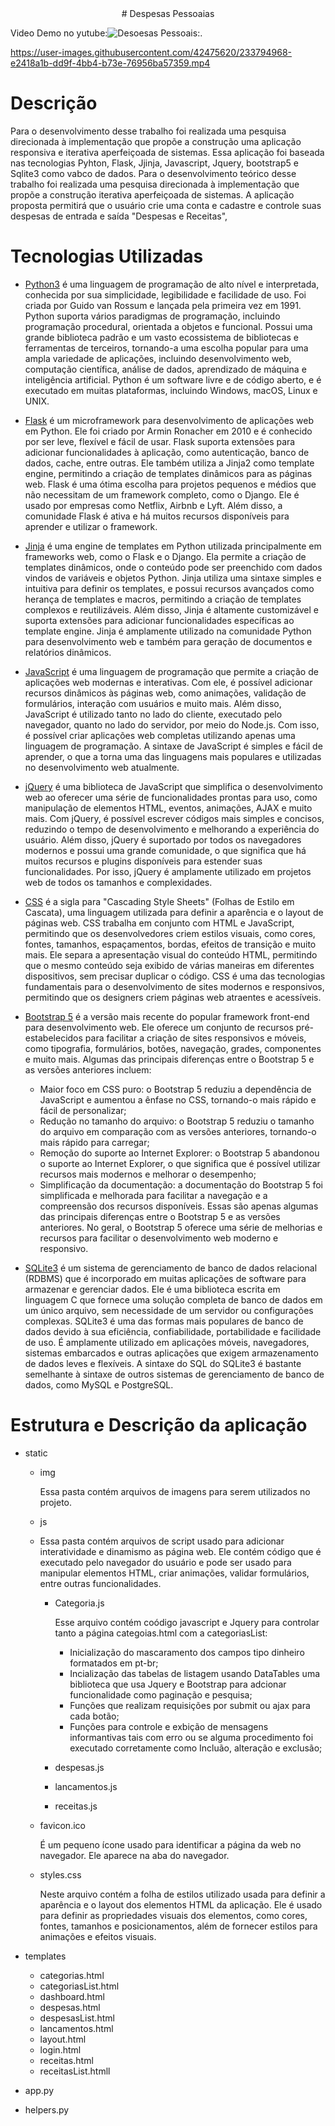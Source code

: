 <center> # Despesas Pessoaias </center>



 Video Demo no yutube:![ Desoesas Pessoais:](https://www.youtube.com/watch?v=LeIYKaxELHQ").

<https://user-images.githubusercontent.com/42475620/233794968-e2418a1b-dd9f-4bb4-b73e-76956ba57359.mp4>



# Descrição
Para o desenvolvimento desse trabalho foi realizada uma pesquisa direcionada à implementação que propõe a construção uma aplicação responsiva e iterativa aperfeiçoada de sistemas.
Essa aplicação foi baseada nas tecnologias Pyhton, Flask, Jjinja, Javascript, Jquery, bootstrap5 e Sqlite3  como vabco de dados.
Para o desenvolvimento teórico desse trabalho foi realizada uma pesquisa direcionada à implementação que propõe a construção iterativa aperfeiçoada de sistemas.
A aplicação proposta permitirá que o usuário crie uma conta e cadastre e controle  suas despesas de entrada e saída "Despesas e Receitas",

# Tecnologias Utilizadas
* [Python3](#Python-3)
é uma linguagem de programação de alto nível e interpretada, conhecida por sua simplicidade, 
legibilidade e facilidade de uso. Foi criada por Guido van Rossum e lançada pela primeira vez em 1991. Python suporta vários paradigmas de programação, incluindo programação procedural, orientada a objetos e funcional. Possui uma grande biblioteca padrão e um vasto ecossistema de bibliotecas e ferramentas de terceiros, tornando-a uma escolha popular para uma ampla variedade de aplicações, incluindo desenvolvimento web, computação científica, análise de dados, aprendizado de máquina e inteligência artificial. Python é um software livre e de código aberto, e é executado em muitas plataformas, incluindo Windows, macOS, Linux e UNIX.

* [Flask](#Flask)
é um microframework para desenvolvimento de aplicações web em Python. Ele foi criado por Armin Ronacher em 2010 e é conhecido por ser leve, flexível e fácil de usar. Flask suporta extensões para adicionar funcionalidades à aplicação, como autenticação, banco de dados, cache, entre outras. Ele também utiliza a Jinja2 como template engine, permitindo a criação de templates dinâmicos para as páginas web. Flask é uma ótima escolha para projetos pequenos e médios que não necessitam de um framework completo, como o Django. Ele é usado por empresas como Netflix, Airbnb e Lyft. Além disso, a comunidade Flask é ativa e há muitos recursos disponíveis para aprender e utilizar o framework.

* [Jinja](#Jinja)
é uma engine de templates em Python utilizada principalmente em frameworks web, como o Flask e o Django. Ela permite a criação de templates dinâmicos, onde o conteúdo pode ser preenchido com dados vindos de variáveis e objetos Python. Jinja utiliza uma sintaxe simples e intuitiva para definir os templates, e possui recursos avançados como herança de templates e macros, permitindo a criação de templates complexos e reutilizáveis. Além disso, Jinja é altamente customizável e suporta extensões para adicionar funcionalidades específicas ao template engine. Jinja é amplamente utilizado na comunidade Python para desenvolvimento web e também para geração de documentos e relatórios dinâmicos.

* [JavaScript](#JavaScript)
é uma linguagem de programação que permite a criação de aplicações web modernas e interativas. Com ele, é possível adicionar recursos dinâmicos às páginas web, como animações, validação de formulários, interação com usuários e muito mais. Além disso, JavaScript é utilizado tanto no lado do cliente, executado pelo navegador, quanto no lado do servidor, por meio do Node.js. Com isso, é possível criar aplicações web completas utilizando apenas uma linguagem de programação. A sintaxe de JavaScript é simples e fácil de aprender, o que a torna uma das linguagens mais populares e utilizadas no desenvolvimento web atualmente.

* [jQuery](#jQuery)
é uma biblioteca de JavaScript que simplifica o desenvolvimento web ao oferecer uma série de funcionalidades prontas para uso, como manipulação de elementos HTML, eventos, animações, AJAX e muito mais. Com jQuery, é possível escrever códigos mais simples e concisos, reduzindo o tempo de desenvolvimento e melhorando a experiência do usuário. Além disso, jQuery é suportado por todos os navegadores modernos e possui uma grande comunidade, o que significa que há muitos recursos e plugins disponíveis para estender suas funcionalidades. Por isso, jQuery é amplamente utilizado em projetos 
web de todos os tamanhos e complexidades.


* [CSS](#CSS)
é a sigla para "Cascading Style Sheets" (Folhas de Estilo em Cascata), uma linguagem utilizada para definir a aparência e o layout de páginas web. CSS trabalha em conjunto com HTML e JavaScript, permitindo que os desenvolvedores criem estilos visuais, como cores, fontes, tamanhos, espaçamentos, bordas, efeitos de transição e muito mais. Ele separa a apresentação visual do conteúdo HTML, permitindo que o mesmo conteúdo seja exibido de várias maneiras em diferentes dispositivos, sem precisar duplicar o código. CSS é uma das tecnologias fundamentais para o desenvolvimento de sites modernos e responsivos, permitindo que os designers criem páginas web atraentes e acessíveis.


* [Bootstrap 5](#Bootstrap-5)
é a versão mais recente do popular framework front-end para desenvolvimento web. Ele oferece um conjunto de recursos pré-estabelecidos para facilitar a criação de sites responsivos e móveis, como tipografia, formulários, botões, navegação, grades, componentes e muito mais. Algumas das principais diferenças entre o Bootstrap 5 e as versões anteriores incluem:
    * Maior foco em CSS puro: o Bootstrap 5 reduziu a dependência de JavaScript e aumentou a ênfase no CSS, tornando-o mais rápido e fácil de personalizar;
    * Redução no tamanho do arquivo: o Bootstrap 5 reduziu o tamanho do arquivo em comparação com as versões anteriores, tornando-o mais rápido para carregar;
    * Remoção do suporte ao Internet Explorer: o Bootstrap 5 abandonou o suporte ao Internet Explorer, o que significa que é possível utilizar recursos mais modernos e melhorar o desempenho;
    * Simplificação da documentação: a documentação do Bootstrap 5 foi simplificada e melhorada para facilitar a navegação e a compreensão dos recursos disponíveis.
Essas são apenas algumas das principais diferenças entre o Bootstrap 5 e as versões anteriores. No geral, o Bootstrap 5 oferece uma série de melhorias e recursos para facilitar o desenvolvimento web moderno e responsivo.

* [SQLite3](#SQLite3) 
é um sistema de gerenciamento de banco de dados relacional (RDBMS) que é incorporado em 
muitas aplicações de software para armazenar e gerenciar dados. Ele é uma biblioteca escrita em linguagem C que fornece uma solução completa de banco de dados em um único arquivo, sem necessidade de um servidor ou configurações complexas. SQLite3 é uma das formas mais populares de banco de dados devido à sua eficiência, confiabilidade, portabilidade e facilidade de uso. É amplamente utilizado em aplicações móveis, navegadores, sistemas embarcados e outras aplicações que exigem armazenamento de dados leves e flexíveis. A sintaxe do SQL do SQLite3 é bastante semelhante à sintaxe de outros sistemas de gerenciamento de banco de dados, como MySQL e PostgreSQL.


# Estrutura e Descrição da aplicação

- static 
    - img
    
       Essa pasta contém arquivos de imagens para serem utilizados no projeto.
       
    - js
    - 
       Essa pasta contém arquivos de script usado para adicionar interatividade e dinamismo as página web. Ele contém código que é executado pelo navegador do usuário e pode ser usado para manipular elementos HTML, criar animações, validar formulários, entre outras funcionalidades.
       
        - Categoria.js
           
           Esse arquivo contém coódigo javascript e Jquery para controlar tanto a página categoias.html com a categoriasList:
            
            - Inicialização do mascaramento dos campos tipo dinheiro formatados em pt-br;
            - Incialização das tabelas de listagem usando DataTables uma biblioteca que usa Jquery e Bootstrap para adcionar funcionalidade como paginação e pesquisa;
            - Funções que realizam requisições por submit ou ajax para cada botão;
            - Funções para controle e exbição de mensagens informantivas tais com erro ou se alguma procedimento foi executado corretamente como Incluão, alteração e exclusão;
           
        - despesas.js
        - lancamentos.js
        - receitas.js
    - favicon.ico
 
      É um pequeno ícone usado para identificar a página da web no navegador. Ele aparece na aba do navegador.
    
    - styles.css
      
      Neste arquivo contém a folha de estilos utilizado usada para definir a aparência e o layout dos elementos HTML da aplicação. Ele é usado para definir as               propriedades visuais dos elementos, como cores, fontes, tamanhos e posicionamentos, além de fornecer estilos para animações e efeitos visuais.
     
- templates    
    - categorias.html
    - categoriasList.html
    - dashboard.html
    - despesas.html
    - despesasList.html
    - lancamentos.html
    - layout.html
    - login.html
    - receitas.html
    - receitasList.htmll
- app.py
- helpers.py
